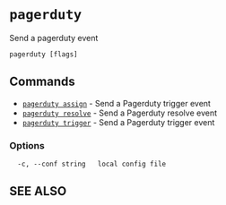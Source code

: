 # `pagerduty`

Send a pagerduty event

```text
pagerduty [flags]
```

## Commands

* [`pagerduty assign`](pagerduty_assign.md)	 - Send a Pagerduty trigger event
* [`pagerduty resolve`](pagerduty_resolve.md)	 - Send a Pagerduty resolve event
* [`pagerduty trigger`](pagerduty_trigger.md)	 - Send a Pagerduty trigger event



### Options

```text
  -c, --conf string   local config file
```

## SEE ALSO

